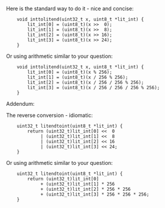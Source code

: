 Here is the standard way to do it - nice and concise:

        void inttolitend(uint32_t x, uint8_t *lit_int) {
            lit_int[0] = (uint8_t)(x >>  0);
            lit_int[1] = (uint8_t)(x >>  8);
            lit_int[2] = (uint8_t)(x >> 16);
            lit_int[3] = (uint8_t)(x >> 24);
        }
Or using arithmetic similar to your question:

        void inttolitend(uint32_t x, uint8_t *lit_int) {
            lit_int[0] = (uint8_t)(x % 256);
            lit_int[1] = (uint8_t)(x / 256 % 256);
            lit_int[2] = (uint8_t)(x / 256 / 256 % 256);
            lit_int[3] = (uint8_t)(x / 256 / 256 / 256 % 256);
        }
Addendum:

The reverse conversion - idiomatic:

        uint32_t litendtoint(uint8_t *lit_int) {
            return (uint32_t)lit_int[0] <<  0
                 | (uint32_t)lit_int[1] <<  8
                 | (uint32_t)lit_int[2] << 16
                 | (uint32_t)lit_int[3] << 24;
        }
Or using arithmetic similar to your question:

        uint32_t litendtoint(uint8_t *lit_int) {
            return (uint32_t)lit_int[0]
                 + (uint32_t)lit_int[1] * 256
                 + (uint32_t)lit_int[2] * 256 * 256
                 + (uint32_t)lit_int[3] * 256 * 256 * 256;
        }

